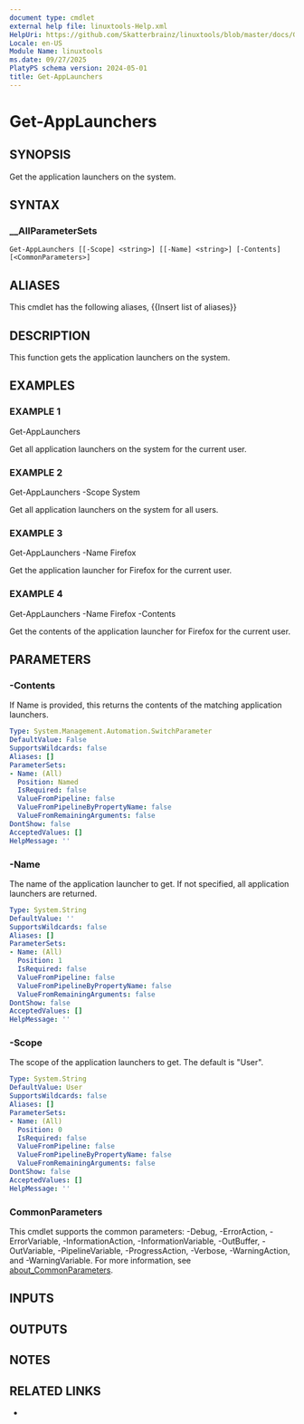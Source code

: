 ```yaml
---
document type: cmdlet
external help file: linuxtools-Help.xml
HelpUri: https://github.com/Skatterbrainz/linuxtools/blob/master/docs/Get-AppLaunchers.md
Locale: en-US
Module Name: linuxtools
ms.date: 09/27/2025
PlatyPS schema version: 2024-05-01
title: Get-AppLaunchers
---
```


# Get-AppLaunchers

## SYNOPSIS

Get the application launchers on the system.

## SYNTAX

### __AllParameterSets

```
Get-AppLaunchers [[-Scope] <string>] [[-Name] <string>] [-Contents] [<CommonParameters>]
```

## ALIASES

This cmdlet has the following aliases,
  {{Insert list of aliases}}

## DESCRIPTION

This function gets the application launchers on the system.

## EXAMPLES

### EXAMPLE 1

Get-AppLaunchers

Get all application launchers on the system for the current user.

### EXAMPLE 2

Get-AppLaunchers -Scope System

Get all application launchers on the system for all users.

### EXAMPLE 3

Get-AppLaunchers -Name Firefox

Get the application launcher for Firefox for the current user.

### EXAMPLE 4

Get-AppLaunchers -Name Firefox -Contents

Get the contents of the application launcher for Firefox for the current user.

## PARAMETERS

### -Contents

If Name is provided, this returns the contents of the matching application launchers.

```yaml
Type: System.Management.Automation.SwitchParameter
DefaultValue: False
SupportsWildcards: false
Aliases: []
ParameterSets:
- Name: (All)
  Position: Named
  IsRequired: false
  ValueFromPipeline: false
  ValueFromPipelineByPropertyName: false
  ValueFromRemainingArguments: false
DontShow: false
AcceptedValues: []
HelpMessage: ''
```

### -Name

The name of the application launcher to get.
If not specified, all application launchers are returned.

```yaml
Type: System.String
DefaultValue: ''
SupportsWildcards: false
Aliases: []
ParameterSets:
- Name: (All)
  Position: 1
  IsRequired: false
  ValueFromPipeline: false
  ValueFromPipelineByPropertyName: false
  ValueFromRemainingArguments: false
DontShow: false
AcceptedValues: []
HelpMessage: ''
```

### -Scope

The scope of the application launchers to get.
The default is "User".

```yaml
Type: System.String
DefaultValue: User
SupportsWildcards: false
Aliases: []
ParameterSets:
- Name: (All)
  Position: 0
  IsRequired: false
  ValueFromPipeline: false
  ValueFromPipelineByPropertyName: false
  ValueFromRemainingArguments: false
DontShow: false
AcceptedValues: []
HelpMessage: ''
```

### CommonParameters

This cmdlet supports the common parameters: -Debug, -ErrorAction, -ErrorVariable,
-InformationAction, -InformationVariable, -OutBuffer, -OutVariable, -PipelineVariable,
-ProgressAction, -Verbose, -WarningAction, and -WarningVariable. For more information, see
[about_CommonParameters](https://go.microsoft.com/fwlink/?LinkID=113216).

## INPUTS

## OUTPUTS

## NOTES

## RELATED LINKS

- [](https://github.com/Skatterbrainz/linuxtools/blob/master/docs/Get-AppLaunchers.md)
